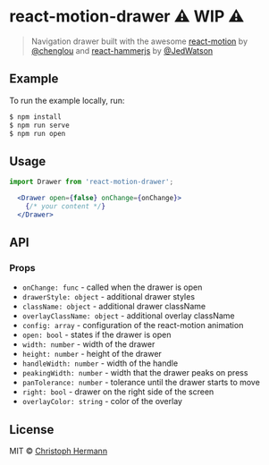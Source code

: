 react-motion-drawer :warning: WIP :warning:
=====================

> Navigation drawer built with the awesome [react-motion][rm] by [@chenglou][c] and [react-hammerjs][rh] by [@JedWatson][j]


## Example

To run the example locally, run:
```bash
$ npm install
$ npm run serve
$ npm run open
```

## Usage

```js
import Drawer from 'react-motion-drawer';
```

```jsx
  <Drawer open={false} onChange={onChange}>
    {/* your content */}
  </Drawer>
```

## API

### Props

* `onChange: func`           - called when the drawer is open
* `drawerStyle: object`      - additional drawer styles
* `className: object`        - additional drawer className
* `overlayClassName: object` - additional overlay className
* `config: array`            - configuration of the react-motion animation
* `open: bool`               - states if the drawer is open
* `width: number`            - width of the drawer
* `height: number`           - height of the drawer
* `handleWidth: number`      - width of the handle
* `peakingWidth: number`     - width that the drawer peaks on press
* `panTolerance: number`     - tolerance until the drawer starts to move
* `right: bool`              - drawer on the right side of the screen
* `overlayColor: string`     - color of the overlay


## License

MIT © [Christoph Hermann](http://stoeffel.github.io)

[rm]: https://github.com/chenglou/react-motion
[rh]: https://github.com/JedWatson/react-hammerjs
[c]: https://github.com/chenglou
[j]: https://github.com/JedWatson
